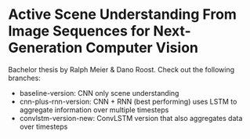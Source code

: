 # Active Scene Understanding From Image Sequences for Next-Generation Computer Vision 
Bachelor thesis by Ralph Meier & Dano Roost.
Check out the following branches:

- baseline-version: CNN only scene understanding
- cnn-plus-rnn-version: CNN + RNN (best performing) uses LSTM to aggregate information over multiple timesteps
- convlstm-version-new: ConvLSTM version that also aggregates data over timesteps
